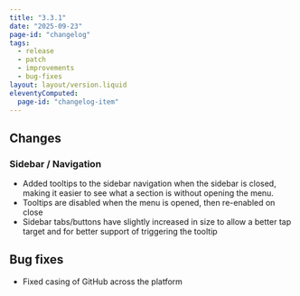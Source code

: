 ```yaml
---
title: "3.3.1"
date: "2025-09-23"
page-id: "changelog"
tags: 
  - release
  - patch
  - improvements
  - bug-fixes
layout: layout/version.liquid
eleventyComputed:
  page-id: "changelog-item"
---
```

## Changes
### Sidebar / Navigation
- Added tooltips to the sidebar navigation when the sidebar is closed, making it easier to see what a section is without opening the menu. 
- Tooltips are disabled when the menu is opened, then re-enabled on close
- Sidebar tabs/buttons have slightly increased in size to allow a better tap target and for better support of triggering the tooltip

## Bug fixes
- Fixed casing of GitHub across the platform